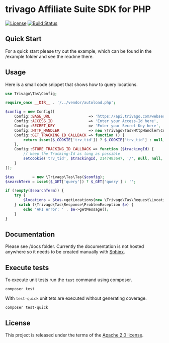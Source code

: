 # trivago Affiliate Suite SDK for PHP

[![License](https://img.shields.io/badge/license-apache%202.0-lightgrey.svg)](https://github.com/trivago/tas-sdk-php/blob/master/LICENSE)
[![Build Status](https://travis-ci.org/trivago/tas-sdk-php.svg?branch=master)](https://travis-ci.org/trivago/tas-sdk-php)

## Quick Start

For a quick start please try out the example, which can be found in the /example folder and see the readme there.

## Usage

Here is a small code snippet that shows how to query locations.

```php
use Trivago\Tas\Config;

require_once __DIR__ . '/../vendor/autoload.php';

$config = new Config([
    Config::BASE_URL                 => 'https://api.trivago.com/webservice/tas',
    Config::ACCESS_ID                => 'Enter your Access-Id here',
    Config::SECRET_KEY               => 'Enter your Secret-Key here',
    Config::HTTP_HANDLER             => new \Trivago\Tas\HttpHandler\Curl(),
    Config::GET_TRACKING_ID_CALLBACK => function () {
        return isset($_COOKIE['trv_tid']) ? $_COOKIE['trv_tid'] : null;
    },
    Config::STORE_TRACKING_ID_CALLBACK => function ($trackingId) {
        // keep the Tracking-Id as long as possible
        setcookie('trv_tid', $trackingId, 2147483647, '/', null, null, true);
    }
]);

$tas        = new \Trivago\Tas\Tas($config);
$searchTerm = isset($_GET['query']) ? $_GET['query'] : '';

if (!empty($searchTerm)) {
    try {
        $locations = $tas->getLocations(new \Trivago\Tas\Request\LocationsRequest($searchTerm));
    } catch (\Trivago\Tas\Response\ProblemException $e) {
        echo 'API error: ' . $e->getMessage();
    }
}
```

## Documentation

Please see /docs folder.
Currently the documentation is not hosted anywhere so it needs to be created manually with [Sphinx](http://www.sphinx-doc.org).

## Execute tests

To execute unit tests run the `test` command using composer.

```
composer test
```

With `test-quick` unit tets are executed without generating coverage.

```
composer test-quick
```

## License

This project is released under the terms of the [Apache 2.0 license](https://github.com/trivago/tas-sdk-php/blob/master/LICENSE).
